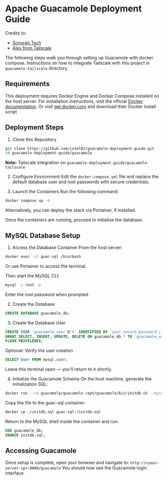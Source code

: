 # Apache Guacamole Deployment Guide
Credits to:
- [Sonoran Tech](https://www.youtube.com/watch?v=PEUO2cCICS4)
- [Alex from Tailscale](https://www.youtube.com/watch?v=YTjYXii4WzI&t=514s)

The following steps walk you through setting up Guacamole with docker compose. Instructions on how to integrate Tailscale with this project in `guacamole-tailscale` directory.

## Requirements
This deployment requires Docker Engine and Docker Compose installed on the host server.
For installation instructions, visit the official [Docker documentation](https://docs.docker.com/engine/install/).
Or visit [get.docker.com](https://get.docker.com/) and download their Docker install script

## Deployment Steps
1. Clone this Repository
```bash
git clone https://github.com/josel82/guacamole-deployment-guide.git
cd guacamole-deployment-guide/guacamole
```
**Note:** Tailscale integration on `guacamole-deployment-guide/guacamole-tailscale`

2. Configure Environment
Edit the `docker-compose.yml` file and replace the default database user and root passwords with secure credentials.

3. Launch the Containers
Run the following command:
```bash
docker compose up -d
```
Alternatively, you can deploy the stack via Portainer, if installed.

Once the containers are running, proceed to initialize the database.

## MySQL Database Setup
1. Access the Database Container
From the host server:
```bash
docker exec -it guac-sql /bin/bash
```
Or use Portainer to access the terminal.

Then start the MySQL CLI:
```bash
mysql -u root -p
```
Enter the root password when prompted.

2. Create the Database
```sql
CREATE DATABASE guacamole_db;
```

3. Create the Database User

```sql
CREATE USER 'guacamole_user'@'%' IDENTIFIED BY 'your_secure_password';
GRANT SELECT, INSERT, UPDATE, DELETE ON guacamole_db.* TO 'guacamole_user'@'%';
FLUSH PRIVILEGES;
```

Optional: Verify the user creation


```sql
SELECT User FROM mysql.user;
```
Leave this terminal open — you'll return to it shortly.

4. Initialize the Guacamole Schema
On the host machine, generate the initialization SQL:
```bash
docker run --rm guacamole/guacamole /opt/guacamole/bin/initdb.sh --mysql > initdb.sql
```
Copy the file to the guac-sql container:
```bash
docker cp ./initdb.sql guac-sql:/initdb.sql
```
Return to the MySQL shell inside the container and run:

```sql
USE guacamole_db;
SOURCE initdb.sql;
```

## Accessing Guacamole
Once setup is complete, open your browser and navigate to:
`http://<your-server-ip>:8080/guacamole`
You should now see the Guacamole login interface.